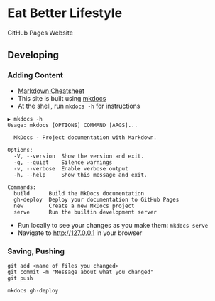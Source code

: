# Eat Better Lifestyle

GitHub Pages Website

## Developing

### Adding Content

* [Markdown Cheatsheet](https://github.com/adam-p/markdown-here/wiki/Markdown-Cheatsheet) 
* This site is built using [mkdocs](https://www.mkdocs.org/)
* At the shell, run `mkdocs -h` for instructions

```shell
▶ mkdocs -h
Usage: mkdocs [OPTIONS] COMMAND [ARGS]...

  MkDocs - Project documentation with Markdown.

Options:
  -V, --version  Show the version and exit.
  -q, --quiet    Silence warnings
  -v, --verbose  Enable verbose output
  -h, --help     Show this message and exit.

Commands:
  build      Build the MkDocs documentation
  gh-deploy  Deploy your documentation to GitHub Pages
  new        Create a new MkDocs project
  serve      Run the builtin development server
```

* Run locally to see your changes as you make them: `mkdocs serve`
* Navigate to http://127.0.0.1 in your browser

### Saving, Pushing

```shell
git add <name of files you changed>
git commit -m "Message about what you changed"
git push
```

```shell
mkdocs gh-deploy
```